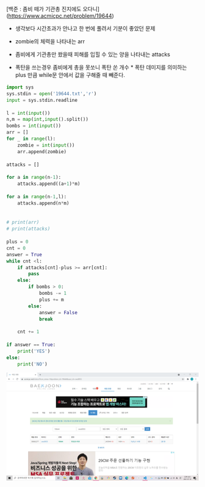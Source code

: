 [백준 : 좀비 떼가 기관총 진지에도 오다니] (https://www.acmicpc.net/problem/19644)



- 생각보다 시간초과가 안나고 한 번에 풀려서 기분이 좋았던 문제

- zombie의 체력을 나타내는 arr
- 좀비에게 기관총만 쐈을때 피해를 입힐 수 있는 양을 나타내는 attacks
- 폭탄을 쓰는경우 좀비에게 총을 못쏘니 폭탄 쏜 개수 * 폭탄 데미지를 의미하는 plus 만큼 while문 안에서 값을 구해줄 때 빼준다.



```python
import sys
sys.stdin = open('19644.txt','r')
input = sys.stdin.readline

l = int(input())
n,m = map(int,input().split())
bombs = int(input())
arr = []
for _ in range(l):
    zombie = int(input())
    arr.append(zombie)

attacks = []

for a in range(n-1):
    attacks.append((a+1)*m)

for a in range(n-1,l):
    attacks.append(n*m)


# print(arr)
# print(attacks)

plus = 0
cnt = 0
answer = True
while cnt <l:
    if attacks[cnt]-plus >= arr[cnt]:
        pass
    else:
        if bombs > 0:
            bombs -= 1
            plus += m
        else:
            answer = False
            break

    cnt += 1

if answer == True:
    print('YES')
else:
    print('NO')
```

![20210710_185527](20210710_185527.png)